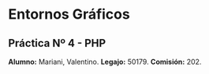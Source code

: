# Entornos Gráficos

## Práctica Nº 4 - PHP

**Alumno:** Mariani, Valentino.
**Legajo:** 50179.
**Comisión:** 202.